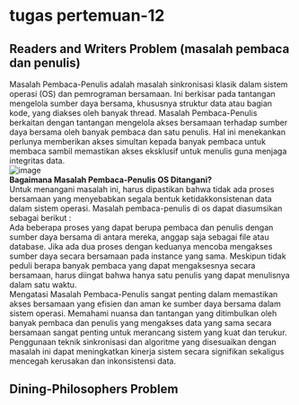 # tugas pertemuan-12 <br>
## Readers and Writers Problem (masalah pembaca dan penulis) <br>
Masalah Pembaca-Penulis adalah masalah sinkronisasi klasik dalam sistem operasi (OS) dan pemrograman bersamaan. Ini berkisar pada tantangan mengelola sumber daya bersama, 
khususnya struktur data atau bagian kode, yang diakses oleh banyak thread. Masalah Pembaca-Penulis berkaitan dengan tantangan mengelola akses bersamaan terhadap sumber daya bersama oleh banyak pembaca dan satu penulis. Hal ini menekankan perlunya memberikan akses simultan kepada banyak pembaca untuk membaca sambil memastikan akses eksklusif untuk menulis guna menjaga integritas data. <br>
![image](https://github.com/nurussaidatilchamidah/SysOP24-3123521024/assets/160559227/8d4378fa-b54b-4f27-8a41-286f5b8ee3e2) <br>
**Bagaimana Masalah Pembaca-Penulis OS Ditangani?** <br>
Untuk menangani masalah ini, harus dipastikan bahwa tidak ada proses bersamaan yang menyebabkan segala bentuk ketidakkonsistenan data dalam sistem operasi. Masalah pembaca-penulis di os dapat diasumsikan sebagai berikut : <br> 
Ada beberapa proses yang dapat berupa pembaca dan penulis dengan sumber daya bersama di antara mereka, anggap saja sebagai file atau database. Jika ada dua proses dengan keduanya mencoba mengakses sumber daya secara bersamaan pada instance yang sama. Meskipun tidak peduli berapa banyak pembaca yang dapat mengaksesnya secara bersamaan, harus diingat bahwa hanya satu penulis yang dapat menulisnya dalam satu waktu. <br>
Mengatasi Masalah Pembaca-Penulis sangat penting dalam memastikan akses bersamaan yang efisien dan aman ke sumber daya bersama dalam sistem operasi. Memahami nuansa dan tantangan yang ditimbulkan oleh banyak pembaca dan penulis yang mengakses data yang sama secara bersamaan sangat penting untuk merancang sistem yang kuat dan terukur. Penggunaan teknik sinkronisasi dan algoritme yang disesuaikan dengan masalah ini dapat meningkatkan kinerja sistem secara signifikan sekaligus mencegah kerusakan dan inkonsistensi data. <br>

## Dining-Philosophers Problem <br>


